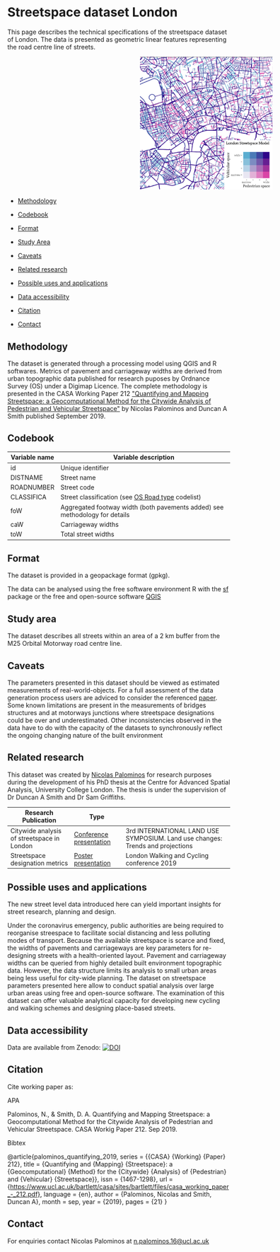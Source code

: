 # Streetspace dataset London

This page describes the technical specifications of the streetspace dataset of London. The data is presented as geometric linear features representing the road centre line of streets.

<img src="sample.png" width="300" style="margin:0px 300px">

- [Methodology](https://github.com/npalomin/streetspace_dataset_ldn#methodolgy)

- [Codebook](https://github.com/npalomin/streetspace_dataset_ldn#codebook)

- [Format](https://github.com/npalomin/streetspace_dataset_ldn#format)

- [Study Area](https://github.com/npalomin/streetspace_dataset_ldn#study-area)

- [Caveats](https://github.com/npalomin/streetspace_dataset_ldn#caveats)

- [Related research](https://github.com/npalomin/streetspace_dataset_ldn#related-research)

- [Possible uses and applications](https://github.com/npalomin/streetspace_dataset_ldn#possible-uses-and-applications)

- [Data accessibility](https://github.com/npalomin/streetspace_dataset_ldn#data-accessibility)

- [Citation](https://github.com/npalomin/streetspace_dataset_ldn#citation)

- [Contact](https://github.com/npalomin/streetspace_dataset_ldn#contact)

## Methodology

The dataset is generated through a processing model using QGIS and R softwares. Metrics of pavement and carriageway widths are derived from urban topographic data published for research puposes by Ordnance Survey (OS) under a Digimap Licence. The complete methodology is presented in the CASA Working Paper 212 ["Quantifying and Mapping Streetspace: a Geocomputational Method for the Citywide Analysis of Pedestrian and Vehicular Streetspace"](https://www.ucl.ac.uk/bartlett/casa/publications/2019/sep/casa-working-paper-212) by Nicolas Palominos and Duncan A Smith published September 2019.

## Codebook

| Variable name | Variable description |
|----|----|
|id | Unique identifier |
|DISTNAME | Street name |
|ROADNUMBER | Street code |
|CLASSIFICA | Street classification (see [OS Road type](https://www.ordnancesurvey.co.uk/xml/codelists/map/RoadClassificationTypeOML.xml) codelist)|
|foW | Aggregated footway width (both pavements added) see methodology for details |
|caW | Carriageway widths |
|toW | Total street widths |

## Format

The dataset is provided in a geopackage format (gpkg).

The data can be analysed using the free software environment R with the [sf](https://cran.r-project.org/web/packages/sf/index.html) package or the free and open-source software [QGIS](https://qgis.org/en/site/)

## Study area

The dataset describes all streets within an area of a 2 km buffer from the M25 Orbital Motorway road centre line.

## Caveats

The parameters presented in this dataset should be viewed as estimated measurements of real-world-objects. For a full assessment of the data generation process users are adviced to consider the referenced [paper](https://www.ucl.ac.uk/bartlett/casa/publications/2019/sep/casa-working-paper-212). Some known limitations are present in the measurements of bridges structures and at motorways junctions where streetspace designations could be over and underestimated. Other inconsistencies observed in the data have to do with the capacity of the datasets to synchronously reflect the ongoing changing nature of the built environment

## Related research

This dataset was created by [Nicolas Palominos](https://npalomin.github.io/) for research purposes during the development of his PhD thesis at the Centre for Advanced Spatial Analysis, University College London. The thesis is under the supervision of Dr Duncan A Smith and Dr Sam Griffiths.

|Research Publication| Type | |
|--|--|--|
|Citywide analysis of streetspace in London |[Conference presentation](https://www.researchgate.net/publication/337745659_Citywide_analysis_of_streetspace_in_London?channel=doi&linkId=5de83ad9299bf10bc34049c8&showFulltext=true#fullTextFileContent) |3rd INTERNATIONAL LAND USE SYMPOSIUM. Land use changes: Trends and projections |
|Streetspace designation metrics |[Poster presentation](https://drive.google.com/file/d/1RwEJdtj4UGNIczO6PAgMO89gK3Xps9Qn/view) |London Walking and Cycling conference 2019 |

## Possible uses and applications

The new street level data introduced here can yield important insights for street research, planning and design. 

Under the coronavirus emergency, public authorities are being required to reorganise streespace to facilitate social distancing and less polluting modes of transport. Because the available streetspace is scarce and fixed, the widths of pavements and carriageways are key parameters for re-designing streets with a health-oriented layout. Pavement and carriageway widths can be queried from highly detailed built environment topographic data. However, the data structure limits its analysis to small urban areas being less useful for city-wide planning. The dataset on streetspace parameters presented here allow to conduct spatial analysis over large urban areas using free and open-source software. The examination of this dataset can offer valuable analytical capacity for developing new cycling and walking schemes and designing place-based streets.

## Data accessibility

Data are available from Zenodo: [![DOI](https://zenodo.org/badge/DOI/10.5281/zenodo.3783807.svg)](https://doi.org/10.5281/zenodo.3783807)

## Citation

Cite working paper as:

APA

Palominos, N., & Smith, D. A. Quantifying and Mapping Streetspace: a Geocomputational Method for the Citywide Analysis of Pedestrian and Vehicular Streetspace. CASA Workig Paper 212. Sep 2019.

Bibtex

@article{palominos_quantifying_2019,
    series = {{CASA} {Working} {Paper} 212},
    title = {Quantifying and {Mapping} {Streetspace}: a {Geocomputational} {Method} for the {Citywide} {Analysis} of {Pedestrian} and {Vehicular} {Streetspace}},
    issn = {1467-1298},
    url = {https://www.ucl.ac.uk/bartlett/casa/sites/bartlett/files/casa_working_paper_-_212.pdf},
    language = {en},
    author = {Palominos, Nicolas and Smith, Duncan A},
    month = sep,
    year = {2019},
    pages = {21}
}

## Contact

For enquiries contact Nicolas Palominos at n.palominos.16@ucl.ac.uk
